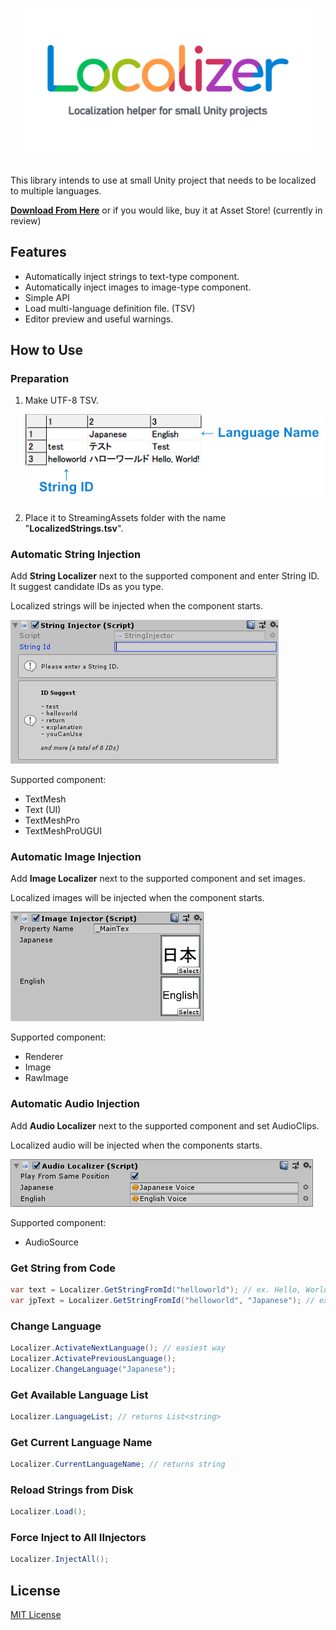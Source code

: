 <h1 align="center">
  <img width="480" src="doc/Logo.png">
</h1>

This library intends to use at small Unity project that needs to be localized to multiple languages.

[**Download From Here**](https://github.com/yutokun/Localizer/releases) or if you would like, buy it at Asset Store! (currently in review)

## Features

- Automatically inject strings to text-type component.
- Automatically inject images to image-type component.
- Simple API
- Load multi-language definition file. (TSV)
- Editor preview and useful warnings.

## How to Use

### Preparation

1. Make UTF-8 TSV.

   ![String Injector](doc/TSV.png)

2. Place it to StreamingAssets folder with the name "**LocalizedStrings.tsv**".

### Automatic String Injection

Add **String Localizer** next to the supported component and enter String ID. It suggest candidate IDs as you type.

Localized strings will be injected when the component starts.

![String Injector](doc/StringInjector.gif)

Supported component:

- TextMesh
- Text (UI)
- TextMeshPro
- TextMeshProUGUI

### Automatic Image Injection

Add **Image Localizer** next to the supported component and set images.

Localized images will be injected when the component starts.

![Image Injector](doc/ImageInjector.png)

Supported component:

- Renderer
- Image
- RawImage

### Automatic Audio Injection

Add **Audio Localizer** next to the supported component and set AudioClips.

Localized audio will be injected when the components starts.

![Audio Localizer](doc/AudioLocalizer.png)

Supported component:

- AudioSource

### Get String from Code

```csharp
var text = Localizer.GetStringFromId("helloworld"); // ex. Hello, World!
var jpText = Localizer.GetStringFromId("helloworld", "Japanese"); // ex. ハローワールド
```

### Change Language

```csharp
Localizer.ActivateNextLanguage(); // easiest way
Localizer.ActivatePreviousLanguage();
Localizer.ChangeLanguage("Japanese");
```

### Get Available Language List

```csharp
Localizer.LanguageList; // returns List<string>
```

### Get Current Language Name

```csharp
Localizer.CurrentLanguageName; // returns string
```

### Reload Strings from Disk

```csharp
Localizer.Load();
```

### Force Inject to All IInjectors

```csharp
Localizer.InjectAll();
```

## License

[MIT License](LICENSE)